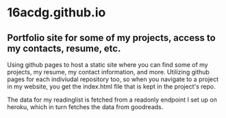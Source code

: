 # 16acdg.github.io

## Portfolio site for some of my projects, access to my contacts, resume, etc.

Using github pages to host a static site where you can find some of my projects, my resume, my contact information, and more. Utilizing github pages for each indiviudal repository too, so when you navigate to a project in my website, you get the index.html file that is kept in the project's repo.

The data for my readinglist is fetched from a readonly endpoint I set up on heroku, which in turn fetches the data from goodreads.

